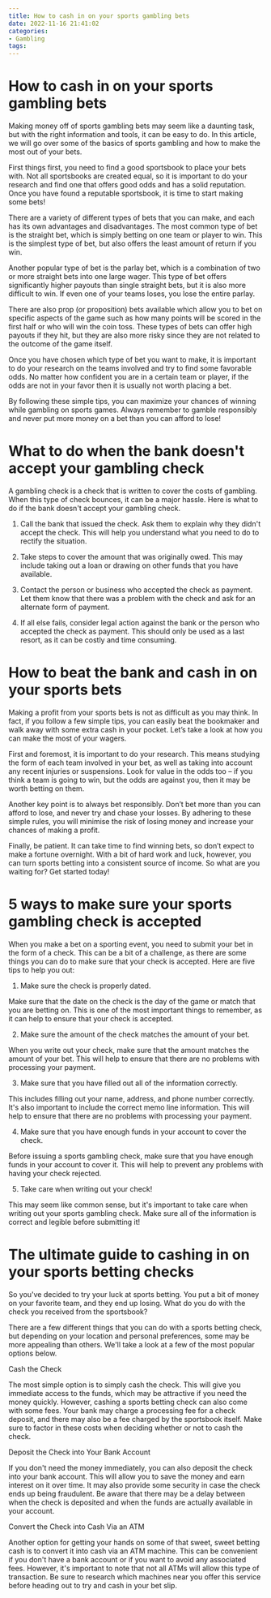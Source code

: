 ```yaml
---
title: How to cash in on your sports gambling bets
date: 2022-11-16 21:41:02
categories:
- Gambling
tags:
---
```



#  How to cash in on your sports gambling bets

Making money off of sports gambling bets may seem like a daunting task, but with the right information and tools, it can be easy to do. In this article, we will go over some of the basics of sports gambling and how to make the most out of your bets.

First things first, you need to find a good sportsbook to place your bets with. Not all sportsbooks are created equal, so it is important to do your research and find one that offers good odds and has a solid reputation. Once you have found a reputable sportsbook, it is time to start making some bets!

There are a variety of different types of bets that you can make, and each has its own advantages and disadvantages. The most common type of bet is the straight bet, which is simply betting on one team or player to win. This is the simplest type of bet, but also offers the least amount of return if you win.

Another popular type of bet is the parlay bet, which is a combination of two or more straight bets into one large wager. This type of bet offers significantly higher payouts than single straight bets, but it is also more difficult to win. If even one of your teams loses, you lose the entire parlay.

There are also prop (or proposition) bets available which allow you to bet on specific aspects of the game such as how many points will be scored in the first half or who will win the coin toss. These types of bets can offer high payouts if they hit, but they are also more risky since they are not related to the outcome of the game itself.

Once you have chosen which type of bet you want to make, it is important to do your research on the teams involved and try to find some favorable odds. No matter how confident you are in a certain team or player, if the odds are not in your favor then it is usually not worth placing a bet.

By following these simple tips, you can maximize your chances of winning while gambling on sports games. Always remember to gamble responsibly and never put more money on a bet than you can afford to lose!

#  What to do when the bank doesn't accept your gambling check

A gambling check is a check that is written to cover the costs of gambling. When this type of check bounces, it can be a major hassle. Here is what to do if the bank doesn't accept your gambling check.

1. Call the bank that issued the check. Ask them to explain why they didn't accept the check. This will help you understand what you need to do to rectify the situation.

2. Take steps to cover the amount that was originally owed. This may include taking out a loan or drawing on other funds that you have available.

3. Contact the person or business who accepted the check as payment. Let them know that there was a problem with the check and ask for an alternate form of payment.

4. If all else fails, consider legal action against the bank or the person who accepted the check as payment. This should only be used as a last resort, as it can be costly and time consuming.

#  How to beat the bank and cash in on your sports bets

Making a profit from your sports bets is not as difficult as you may think. In fact, if you follow a few simple tips, you can easily beat the bookmaker and walk away with some extra cash in your pocket. Let’s take a look at how you can make the most of your wagers.

First and foremost, it is important to do your research. This means studying the form of each team involved in your bet, as well as taking into account any recent injuries or suspensions. Look for value in the odds too – if you think a team is going to win, but the odds are against you, then it may be worth betting on them.

Another key point is to always bet responsibly. Don’t bet more than you can afford to lose, and never try and chase your losses. By adhering to these simple rules, you will minimise the risk of losing money and increase your chances of making a profit.

Finally, be patient. It can take time to find winning bets, so don’t expect to make a fortune overnight. With a bit of hard work and luck, however, you can turn sports betting into a consistent source of income. So what are you waiting for? Get started today!

#  5 ways to make sure your sports gambling check is accepted

When you make a bet on a sporting event, you need to submit your bet in the form of a check. This can be a bit of a challenge, as there are some things you can do to make sure that your check is accepted. Here are five tips to help you out:

1. Make sure the check is properly dated.

Make sure that the date on the check is the day of the game or match that you are betting on. This is one of the most important things to remember, as it can help to ensure that your check is accepted.

2. Make sure the amount of the check matches the amount of your bet.

When you write out your check, make sure that the amount matches the amount of your bet. This will help to ensure that there are no problems with processing your payment.

3. Make sure that you have filled out all of the information correctly.

This includes filling out your name, address, and phone number correctly. It's also important to include the correct memo line information. This will help to ensure that there are no problems with processing your payment.

4. Make sure that you have enough funds in your account to cover the check.

Before issuing a sports gambling check, make sure that you have enough funds in your account to cover it. This will help to prevent any problems with having your check rejected.

5. Take care when writing out your check!

This may seem like common sense, but it's important to take care when writing out your sports gambling check. Make sure all of the information is correct and legible before submitting it!

#  The ultimate guide to cashing in on your sports betting checks

So you've decided to try your luck at sports betting. You put a bit of money on your favorite team, and they end up losing. What do you do with the check you received from the sportsbook?

There are a few different things that you can do with a sports betting check, but depending on your location and personal preferences, some may be more appealing than others. We'll take a look at a few of the most popular options below.

Cash the Check

The most simple option is to simply cash the check. This will give you immediate access to the funds, which may be attractive if you need the money quickly. However, cashing a sports betting check can also come with some fees. Your bank may charge a processing fee for a check deposit, and there may also be a fee charged by the sportsbook itself. Make sure to factor in these costs when deciding whether or not to cash the check.

 Deposit the Check into Your Bank Account

If you don't need the money immediately, you can also deposit the check into your bank account. This will allow you to save the money and earn interest on it over time. It may also provide some security in case the check ends up being fraudulent. Be aware that there may be a delay between when the check is deposited and when the funds are actually available in your account.

Convert the Check into Cash Via an ATM

Another option for getting your hands on some of that sweet, sweet betting cash is to convert it into cash via an ATM machine. This can be convenient if you don't have a bank account or if you want to avoid any associated fees. However, it's important to note that not all ATMs will allow this type of transaction. Be sure to research which machines near you offer this service before heading out to try and cash in your bet slip.